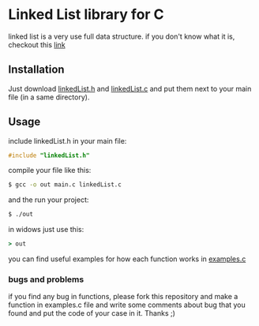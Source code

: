 # Linked List library for C


linked list is a very use full data structure. if you don't know what it is, checkout this [link](https://en.wikipedia.org/wiki/Linked_list) 



## Installation

Just download [linkedList.h](https://github.com/MmahdiM79/linked_list/blob/master/linkedList.h) and [linkedList.c](https://github.com/MmahdiM79/linked_list/blob/master/linkedList.c) and put them next to your main file (in a same directory).



## Usage

include linkedList.h in your main file:
```c
#include "linkedList.h"
```

compile your file like this:
```bash
$ gcc -o out main.c linkedList.c
```

and the run your project:
```bash
$ ./out
```

in widows just use this:
```cmd
> out
```



you can find useful examples for how each function works in [examples.c](https://github.com/MmahdiM79/linked_list/blob/master/examples.c)



### bugs and problems

if you find any bug in functions, please fork this repository and make a function in examples.c file
and write some comments about bug that you found and put the code of your case in it. Thanks ;)

